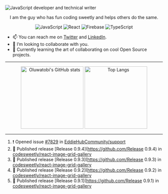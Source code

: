 ![JavaScript developer and technical writer](https://github.com/oluwatobiss/oluwatobiss/assets/60105594/b7553a4a-7e4c-4277-bc36-059974d9e7dd)

<div align="center">
  
  I am the guy who has fun coding sweetly and helps others do the same.
  
  ![JavaScript](https://img.shields.io/badge/javascript-f4e57e?style=for-the-badge&logo=javascript&logoColor=black)
  ![React](https://img.shields.io/badge/react-0D6C8C?style=for-the-badge&logo=react&logoColor=white)
  ![Firebase](https://img.shields.io/badge/firebase-F2C12A?style=for-the-badge&logo=firebase&logoColor=black)
  ![TypeScript](https://img.shields.io/badge/typescript-3178C6?style=for-the-badge&logo=typescript&logoColor=white)
  
</div>

- 📫 You can reach me on [Twitter](https://twitter.com/oluwatobiss) and [LinkedIn](https://www.linkedin.com/in/oluwatobiss/).
- 👯 I’m looking to collaborate with you.
- 🌱 Currently learning the art of collaborating on cool Open Source projects.

---

<div align="center">
  <img height=200 src="https://github-readme-stats-oluwatobiss.vercel.app/api?username=oluwatobiss&show_icons=true&theme=vision-friendly-dark" alt="Oluwatobi's GitHub stats"/>
  <img height=200 src="https://github-readme-stats-oluwatobiss.vercel.app/api/top-langs/?username=oluwatobiss&langs_count=8&layout=compact&theme=vision-friendly-dark" alt="Top Langs"/>
</div>
  
---

<!--START_SECTION:activity-->
1. ❗ Opened issue [#7829](https://github.com/EddieHubCommunity/support/issues/7829) in [EddieHubCommunity/support](https://github.com/EddieHubCommunity/support)
2. 🚀 Published release [Release 0.9.4](https://github.com/Release 0.9.4) in [codesweetly/react-image-grid-gallery](https://github.com/codesweetly/react-image-grid-gallery)
3. 🚀 Published release [Release 0.9.3](https://github.com/Release 0.9.3) in [codesweetly/react-image-grid-gallery](https://github.com/codesweetly/react-image-grid-gallery)
4. 🚀 Published release [Release 0.9.2](https://github.com/Release 0.9.2) in [codesweetly/react-image-grid-gallery](https://github.com/codesweetly/react-image-grid-gallery)
5. 🚀 Published release [Release 0.9.1](https://github.com/Release 0.9.1) in [codesweetly/react-image-grid-gallery](https://github.com/codesweetly/react-image-grid-gallery)
<!--END_SECTION:activity-->

<!--
**oluwatobiss/oluwatobiss** is a ✨ _special_ ✨ repository because its `README.md` (this file) appears on your GitHub profile.

Here are some ideas to get you started:

- 🔭 I’m currently working on ...
- 🌱 I’m currently learning ...
- 👯 I’m looking to collaborate on ...
- 🤔 I’m looking for help with ...
- 💬 Ask me about ...
- 📫 How to reach me: ...
- 😄 Pronouns: ...
- ⚡ Fun fact: ...
-->
